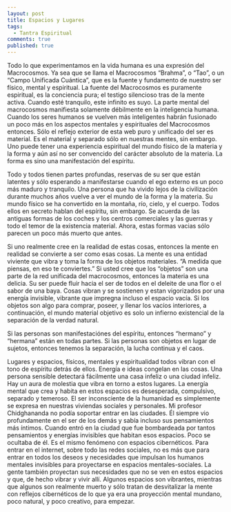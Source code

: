 ```yaml
---
layout: post
title: Espacios y Lugares
tags: 
  - Tantra Espiritual
comments: true
published: true
---
```




Todo lo que experimentamos en la vida humana es una expresión del Macrocosmos. Ya sea que se llama el Macrocosmos “Brahma”, o “Tao”, o un “Campo Unificada Cuántica”, que es la fuente y fundamento de nuestro ser físico, mental y espiritual. La fuente del Macrocosmos es puramente espiritual, es la conciencia pura; el testigo silencioso tras de la mente activa. Cuando esté tranquilo, este infinito es suyo. La parte mental del macrocosmos manifiesta solamente débilmente en la inteligencia humana. Cuando los seres humanos se vuelven más inteligentes habrán fusionado un poco más en los aspectos mentales y espirituales del Macrocosmos entonces. Sólo el reflejo exterior de esta web puro y unificado del ser es material. Es el material y separado sólo en nuestras mentes, sin embargo. Uno puede tener una experiencia espiritual del mundo físico de la materia y la forma y aún así no ser convencido del carácter absoluto de la materia. La forma es sino una manifestación del espíritu.

Todo y todos tienen partes profundas, reservas de su ser que están latentes y sólo esperando a manifestarse cuando el ego externo es un poco más maduro y tranquilo. Una persona que ha vivido lejos de la civilización durante muchos años vuelve a ver el mundo de la forma y la materia. Su mundo físico se ha convertido en la montaña, río, cielo, y el cuerpo. Todos ellos en secreto hablan del espíritu, sin embargo. Se acuerda de las antiguas formas de los coches y los centros comerciales y las guerras y todo el temor de la existencia material. Ahora, estas formas vacias sólo parecen un poco más muerto que antes.

Si uno realmente cree en la realidad de estas cosas, entonces la mente en realidad se convierte a ser como esas cosas. La mente es una entidad viviente que vibra y toma la forma de los objetos materiales. “A medida que piensas, en eso te conviertes.” Si usted cree que los “objetos” son una parte de la red unificada del macrocosmos, entonces la materia es una delicia. Su ser puede fluir hacia el ser de todos en el deleite de una flor o el sabor de una baya. Cosas vibran y se sostienen y estan vigorizados por una energía invisible, vibrante que impregna incluso el espacio vacía. Si los objetos son algo para comprar, poseer, y llenar los vacíos interiores, a continuación, el mundo material objetivo es solo un infierno existencial de la separación de la verdad natural.

Si las personas son manifestaciónes del espíritu, entonces “hermano” y “hermana” están en todas partes. Si las personas son objetos en lugar de sujetos, entonces tenemos la separación, la lucha continua y el caos.

Lugares y espacios, físicos, mentales y espiritualidad todos vibran con el tono de espíritu detrás de ellos. Energía e ideas congelan en las cosas. Una persona sensible detectará fácilmente una casa infeliz o una ciudad infeliz. Hay un aura de molestia que vibra en torno a estos lugares. La energía mental que crea y habita en estos espacios es desesperada, compulsivo, separado y temeroso. El ser inconsciente de la humanidad es simplemente se expresa en nuestras viviendas sociales y personales. Mi profesor Chidghananda no podía soportar entrar en las ciudades. Él siempre vio profundamente en el ser de los demás y sabía incluso sus pensamientos más íntimos. Cuando entró en la ciudad que fue bombardeada por tantos pensamientos y energías invisibles que habitan esos espacios. Poco se ocultaba de él. Es el mismo fenómeno con espacios cibernéticos. Para entrar en el internet, sobre todo las redes sociales, no es más que para entrar en todos los deseos y necesidades que impulsan los humanos mentales invisibles para proyectarse en espacios mentales-sociales. La gente también proyectan sus necesidades que no se ven en estos espacios y que, de hecho vibrar y vivir allí. Algunos espacios son vibrantes, mientras que algunos son realmente muerto y sólo tratan de desvitalizar la mente con reflejos cibernéticos de lo que ya era una proyección mental mundano, poco natural, y poco creativo, para empezar.


